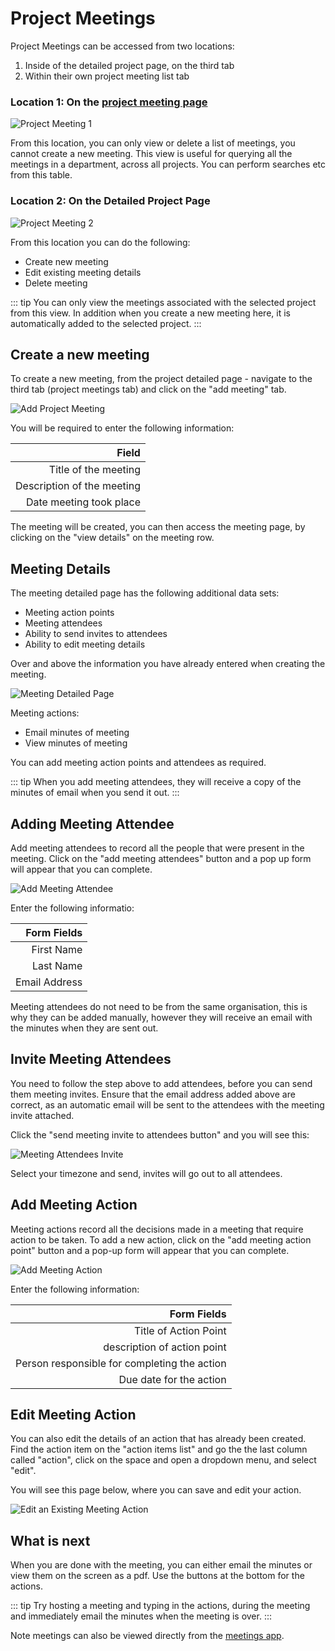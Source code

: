 # Project Meetings

Project Meetings can be accessed from two locations:
1. Inside of the detailed project page, on the third tab
2. Within their own project meeting list tab


### Location 1: On the [project meeting page](https://skhokho.io/projects/meeting/view)

![Project Meeting 1](/img/project_meeting_1.png)

From this location, you can only view or delete a list of meetings, you cannot create a new meeting. This view is useful for querying all the meetings in a department, across all projects. You can perform searches etc from this table.

### Location 2: On the Detailed Project Page

![Project Meeting 2](/img/project_meeting_2.png)

From this location you can do the following:
* Create new meeting
* Edit existing meeting details
* Delete meeting

::: tip
You can only view the meetings associated with the selected project from this view. In addition when you create a new meeting here, it is automatically added to the selected project.
:::

## Create a new meeting

To create a new meeting, from the project detailed page - navigate to the third tab (project meetings tab) and click on the "add meeting" tab.

![Add Project Meeting](/img/add_project_meeting.png)

You will be required to enter the following information:

| Field                      |
|---------------------------:|
| Title of the meeting       |
| Description of the meeting |
| Date meeting took place    |

The meeting will be created, you can then access the meeting page, by clicking on the "view details" on the meeting row.

## Meeting Details

The meeting detailed page has the following additional data sets:
* Meeting action points
* Meeting attendees
* Ability to send invites to attendees
* Ability to edit meeting details

Over and above the information you have already entered when creating the meeting.

![Meeting Detailed Page](/img/meeting_detail.png)

Meeting actions:
* Email minutes of meeting
* View minutes of meeting

You can add meeting action points and attendees as required.

::: tip
When you add meeting attendees, they will receive a copy of the minutes of email when you send it out.
:::

## Adding Meeting Attendee

Add meeting attendees to record all the people that were present in the meeting. Click on the "add meeting attendees" button and a pop up form will appear that you can complete.

![Add Meeting Attendee](/img/add_attendee.png)

Enter the following informatio:

| Form Fields       |
|------------------:|
| First Name        |
| Last Name         |
| Email Address     |

Meeting attendees do not need to be from the same organisation, this is why they can be added manually, however they will receive an email with the minutes when they are sent out.

## Invite Meeting Attendees
You need to follow the step above to add attendees, before you can send them meeting invites. Ensure that the email address added above are correct, as an automatic email will be sent to the attendees with the meeting invite attached.

Click the "send meeting invite to attendees button" and you will see this:

![Meeting Attendees Invite](/img/meeting_attendees_invite.png)

Select your timezone and send, invites will go out to all attendees.  

## Add Meeting Action

Meeting actions record all the decisions made in a meeting that require action to be taken. To add a new action, click on the "add meeting action point" button and a pop-up form will appear that you can complete.

![Add Meeting Action](/img/add_action.png)

Enter the following information:

| Form Fields                                    |
|-----------------------------------------------:|
| Title of Action Point                          |
| description of action point                    |
| Person responsible for completing the action   |
| Due date for the action                        |

## Edit Meeting Action
You can also edit the details of an action that has already been created. Find the action item on the "action items list" and go the the last column called "action", click on the space and open a dropdown menu, and select "edit".

You will see this page below, where you can save and edit your action.

![Edit an Existing Meeting Action](/img/edit_existing_meeting_action.png)

## What is next

When you are done with the meeting, you can either email the minutes or view them on the screen as a pdf. Use the buttons at the bottom for the actions.

::: tip
Try hosting a meeting and typing in the actions, during the meeting and immediately email the minutes when the meeting is over.
:::

Note meetings can also be viewed directly from the [meetings app](https://skhokho.io/hr-management-software-for-small-business).



























<!-- ### -->
